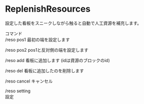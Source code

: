 # ReplenishResources

設定した看板をスニークしながら触ると自動で人工資源を補充します。

コマンド  
/reso pos1
最初の端を設定します

/reso pos2
pos1と反対側の端を設定します

/reso add <id>
看板に追加します
(idは資源のブロックのid)

/reso del
看板に追加したのを削除します

/reso cancel
キャンセル  

/reso setting  
設定  

